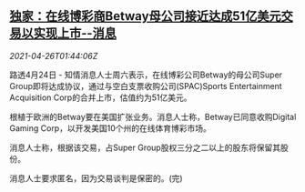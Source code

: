 <!--1619402463000-->
[独家：在线博彩商Betway母公司接近达成51亿美元交易以实现上市--消息](https://cn.reuters.com/article/betway-super-group-dgc-merge-0426-idCNKBS2CD04K)
------

<div><i>2021-04-26T01:44:06Z</i></div><p>路透4月24日 - 知情消息人士周六表示，在线博彩公司Betway的母公司Super Group即将达成协议，通过与空白支票收购公司(SPAC)Sports Entertainment Acquisition Corp的合并上市，估值约为51亿美元。</p><p>根植于欧洲的Betway要在美国扩张业务。消息人士称，Betway已同意收购Digital Gaming Corp，以开发美国10个州的在线体育博彩市场。</p><p>消息人士称，根据该交易，占Super Group股权三分之二以上的股东将保留其股份。</p><p>消息人士要求匿名，因为交易谈判是保密的。(完)</p>
